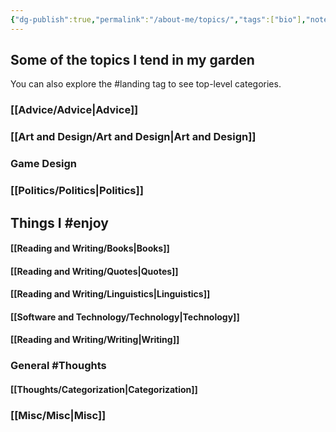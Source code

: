 ```yaml
---
{"dg-publish":true,"permalink":"/about-me/topics/","tags":["bio"],"noteIcon":1}
---
```



## Some of the topics I tend in my garden

You can also explore the #landing tag to see top-level categories.

### [[Advice/Advice\|Advice]]
### [[Art and Design/Art and Design\|Art and Design]]
### Game Design

### [[Politics/Politics\|Politics]]

## Things I #enjoy
#### [[Reading and Writing/Books\|Books]]
#### [[Reading and Writing/Quotes\|Quotes]]
#### [[Reading and Writing/Linguistics\|Linguistics]]
#### [[Software and Technology/Technology\|Technology]]
#### [[Reading and Writing/Writing\|Writing]]

### General #Thoughts
#### [[Thoughts/Categorization\|Categorization]]

### [[Misc/Misc\|Misc]]
